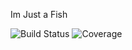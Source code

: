 Im Just a Fish

![Build Status](https://img.shields.io/travis/Zkys4nn/repo.svg)
![Coverage](https://img.shields.io/codecov/c/github/Zkys4nn/repo.svg)

<!---
Zkys4nn/Zkys4nn is a ✨ special ✨ repository because its `README.md` (this file) appears on your GitHub profile.
You can click the Preview link to take a look at your changes.
--->
